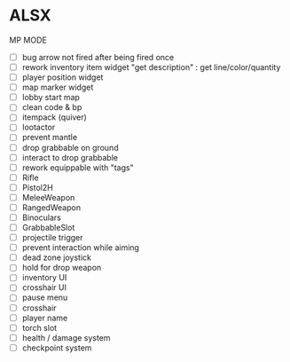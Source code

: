 # ALSX

MP MODE
- [ ] bug arrow not fired after being fired once
- [ ] rework inventory item widget "get description" : get line/color/quantity
- [ ] player position widget 
- [ ] map marker widget 
- [ ] lobby start map
- [ ] clean code & bp
- [ ] itempack (quiver)
- [ ] lootactor
- [ ] prevent mantle
- [ ] drop grabbable on ground
- [ ] interact to drop grabbable
- [ ] rework equippable with "tags"
- [ ] Rifle
- [ ] Pistol2H
- [ ] MeleeWeapon
- [ ] RangedWeapon
- [ ] Binoculars
- [ ] GrabbableSlot
- [ ] projectile trigger
- [ ] prevent interaction while aiming
- [ ] dead zone joystick
- [ ] hold for drop weapon
- [ ] inventory UI
- [ ] crosshair UI
- [ ] pause menu
- [ ] crosshair
- [ ] player name
- [ ] torch slot
- [ ] health / damage system
- [ ] checkpoint system
